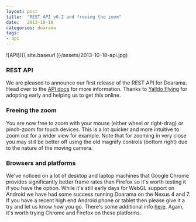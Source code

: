 ```yaml
---
layout: post
title:  "REST API v0.2 and freeing the zoom"
date:   2013-10-18
categories: doarama
tags:
- api
---
```



![API]({{ site.baseurl }}/assets/2013-10-18-api.jpg)

### REST API

We are pleased to announce our first release of the REST API for Doarama.
Head over to the [API docs](http://www.doarama.com/api/0.2/docs) for more information.
Thanks to [Yalldo Flying](http://www.yalldo.com) for adopting early and helping us to get this online. 

### Freeing the zoom

You are now free to zoom with your mouse (either wheel or right-drag) or pinch-zoom for touch devices.
This is a lot quicker and more intuitive to zoom out for a wider view for example.
Note that for zooming in very close you may still be better off using the old magnify controls (bottom right) due to the nature of the moving camera.

### Browsers and platforms

We've noticed on a lot of desktop and laptop machines that Google Chrome provides significantly better frame rates than Firefox so it's worth testing it if you have the option.
While it's still early days for WebGL support on Android we have had some success running Doarama on the Nexus 4 and 7.
If you have a recent high end Android phone or tablet then please give it a try and let us know how you go.  There's some additional info [here](https://github.com/AnalyticalGraphicsInc/cesium/wiki/Mobile-Details).
Again, it's worth trying Chrome and Firefox on these platforms.